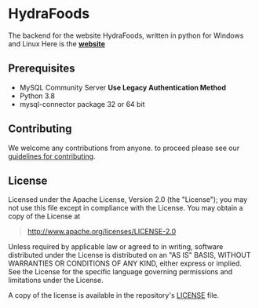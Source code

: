 HydraFoods
=====
The backend for the website HydraFoods, written in python for Windows and Linux
Here is the [**website**](https://hydrafoodscom.wordpress.com/home/)

## Prerequisites
* MySQL Community Server **Use Legacy Authentication Method**
* Python 3.8
* mysql-connector package 32 or 64 bit

## Contributing
We welcome any contributions from anyone. 
to proceed please see our [guidelines for contributing](https://github.com/KevinSkull/HydraFoods/blob/master/CONTRIBUTING.md).

## License
Licensed under the Apache License, Version 2.0 (the "License");
you may not use this file except in compliance with the License.
You may obtain a copy of the License at

> http://www.apache.org/licenses/LICENSE-2.0

Unless required by applicable law or agreed to in writing, software
distributed under the License is distributed on an "AS IS" BASIS,
WITHOUT WARRANTIES OR CONDITIONS OF ANY KIND, either express or implied.
See the License for the specific language governing permissions and
limitations under the License.

A copy of the license is available in the repository's [LICENSE](https://github.com/KevinSkull/HydraFoods/blob/master/LICENSE.md) file.
